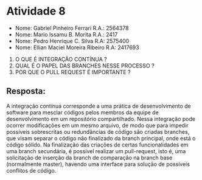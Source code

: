 # Atividade 8

- Nome: Gabriel Pinheiro Ferrari		R.A.: 2564378
- Nome: Mario Issamu B. Morita		R.A.: 2417
- Nome: Pedro Henrique C. Silva   		R.A: 2575400
- Nome: Ellian Maciel Moreira Ribeiro        R.A: 2417693

1. O QUE É INTEGRAÇÃO CONTÍNUA ?
2. QUAL É O PAPEL DAS BRANCHES NESSE PROCESSO ?  
3. POR QUE O PULL REQUEST É IMPORTANTE ?

## Resposta:
A integração contínua corresponde a uma prática de desenvolvimento de software para mesclar códigos pelos membros da equipe de desenvolvimento em um repositório compartilhado. Nessa integração pode ocorrer modificações em um mesmo arquivo, de modo que para impedir possíveis sobrescritas ou redundâncias de código são criadas branches, que visam separar o código não finalizado da branch principal, onde está o código sólido. Na finalização das criações de certas funcionalidades em uma branch secundária, é possível realizar um pull-request, isto é, uma solicitação de inserção da branch de comparação na branch base (normalmente master), havendo uma interface para solução de possíveis conflitos de código.


